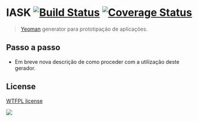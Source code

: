 # IASK [![Build Status](https://travis-ci.org/italosouza/generator-iask.svg?branch=master)](https://travis-ci.org/italosouza/generator-iask) [![Coverage Status](https://coveralls.io/repos/github/italosouza/generator-iask/badge.svg?branch=master)](https://coveralls.io/github/italosouza/generator-iask?branch=master)

> [Yeoman](http://yeoman.io) generator para prototipação de aplicações.

## Passo a passo

- Em breve nova descrição de como proceder com a utilização deste gerador.

## License

[WTFPL license](http://www.wtfpl.net/) 

![](http://www.wtfpl.net/wp-content/uploads/2012/12/wtfpl-badge-1.png)
